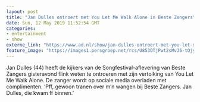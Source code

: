 ```yaml
---
layout: post
title: "Jan Dulles ontroert met You Let Me Walk Alone in Beste Zangers"
date: Sun, 12 May 2019 11:52:54 GMT
categories: 
- entertainment 
- show 
externe_link: "https://www.ad.nl/show/jan-dulles-ontroert-met-you-let-me-walk-alone-in-beste-zangers~a83b024e/"
feature_image: "https://images1.persgroep.net/rcs/U853OTjPwt2sMvJ6-tQjy7xj1Zg/diocontent/148086046/_fitwidth/400/?appId=21791a8992982cd8da851550a453bd7f&quality=0.7"
---
```


Jan Dulles (44) heeft de kijkers van de Songfestival-aflevering van Beste Zangers gisteravond flink weten te ontroeren met zijn vertolking van You Let Me Walk Alone. De zanger wordt op sociale media overladen met complimenten. ‘Pff, gewoon tranen over m’n wangen bij Beste Zangers. Jan Dulles, die kwam ff binnen.’
